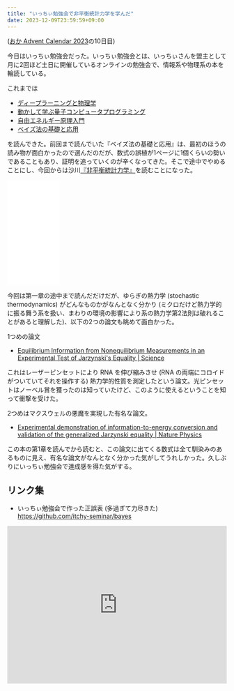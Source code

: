 ```yaml
---
title: "いっちぃ勉強会で非平衡統計力学を学んだ"
date: 2023-12-09T23:59:59+09:00
---
```


([おか Advent Calendar 2023](https://adventar.org/calendars/9232)の10日目)

今日はいっちぃ勉強会だった。いっちぃ勉強会とは、いっちぃさんを盟主として月に2回ほど土日に開催しているオンラインの勉強会で、情報系や物理系の本を輪読している。

これまでは

- [ディープラーニングと物理学](https://amzn.to/41iLEPB)
- [動かして学ぶ量子コンピュータプログラミング](https://amzn.to/3GEJfFo)
- [自由エネルギー原理入門](https://amzn.to/4a9dL81)
- [ベイズ法の基礎と応用](https://amzn.to/4ad4gVc)

を読んできた。前回まで読んでいた『ベイズ法の基礎と応用』は、最初のほうの読み物が面白かったので選んだのだが、数式の誤植が1ページに1個くらいの勢いであることもあり、証明を追っていくのが辛くなってきた。そこで途中でやめることにし、今回からは沙川[『非平衡統計力学』](https://amzn.to/3RBxntU)を読むことになった。

<iframe sandbox="allow-popups allow-scripts allow-modals allow-forms allow-same-origin" style="width:120px;height:240px;" marginwidth="0" marginheight="0" scrolling="no" frameborder="0" src="//rcm-fe.amazon-adsystem.com/e/cm?lt1=_blank&bc1=000000&IS2=1&bg1=FFFFFF&fc1=000000&lc1=0000FF&t=pn11-22&language=ja_JP&o=9&p=8&l=as4&m=amazon&f=ifr&ref=as_ss_li_til&asins=B0B8FTXMQ3&linkId=4a4ad06b896d0c0c36737ff3a95e5433"></iframe>

今回は第一章の途中まで読んだだけだが、ゆらぎの熱力学 (stochastic thermodynamics) がどんなものかがなんとなく分かり (ミクロだけど熱力学的に振る舞う系を扱い、まわりの環境の影響により系の熱力学第2法則は破れることがあると理解した)、以下の2つの論文も眺めて面白かった。

1つめの論文

- [Equilibrium Information from Nonequilibrium Measurements in an Experimental Test of Jarzynski's Equality | Science](https://www.science.org/doi/10.1126/science.1071152)

これはレーザーピンセットにより RNA を伸び縮みさせ (RNA の両端にコロイドがついていてそれを操作する) 熱力学的性質を測定したという論文。光ピンセットはノーベル賞を獲ったのは知っていたけど、このように使えるということを知って衝撃を受けた。

2つめはマクスウェルの悪魔を実現した有名な論文。

- [Experimental demonstration of information-to-energy conversion and validation of the generalized Jarzynski equality | Nature Physics](https://www.nature.com/articles/nphys1821)

この本の第1章を読んでから読むと、この論文に出てくる数式は全て馴染みのあるものに見え、有名な論文がなんとなく分かった気がしてうれしかった。久しぶりにいっちぃ勉強会で達成感を得た気がする。

## リンク集

- いっちぃ勉強会で作った正誤表 (多過ぎて力尽きた) <https://github.com/itchy-seminar/bayes>

<div style="text-align: center;">
<iframe src="https://adventar.org/calendars/9232/embed" width="100%" height="362" frameborder="0" loading="lazy"></iframe>
</div>
